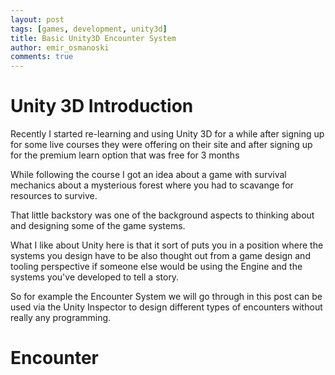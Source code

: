 ```yaml
---
layout: post
tags: [games, development, unity3d]
title: Basic Unity3D Encounter System
author: emir_osmanoski
comments: true
---
```


# Unity 3D Introduction

Recently I started re-learning and using Unity 3D for a while after signing up
for some live courses they were offering on their site and after signing up for
the premium learn option that was free for 3 months

While following the course I got an idea about a game with survival mechanics
about a mysterious forest where you had to scavange  for resources to survive.

That little backstory was one of the background aspects to thinking about and
designing some of the game systems.

What I like about Unity here is that it sort of puts you in a position where the
systems you design have to be also thought out from a game design and tooling
perspective if someone else would be using the Engine and the systems you've
developed to tell a story.

So for example the Encounter System we will go through in this post can be used
via the Unity Inspector to design different types of encounters without really
any programming.

# Encounter

